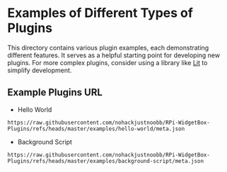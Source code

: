 # Examples of Different Types of Plugins

This directory contains various plugin examples, each demonstrating different features. It serves as a helpful starting point for developing new plugins. For more complex plugins, consider using a library like [Lit](https://lit.dev) to simplify development.

## Example Plugins URL

- Hello World

```
https://raw.githubusercontent.com/nohackjustnoobb/RPi-WidgetBox-Plugins/refs/heads/master/examples/hello-world/meta.json
```

- Background Script

```
https://raw.githubusercontent.com/nohackjustnoobb/RPi-WidgetBox-Plugins/refs/heads/master/examples/background-script/meta.json
```
